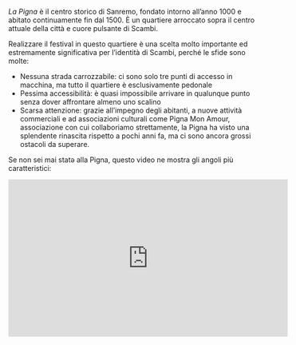 *La Pigna* è il centro storico di Sanremo, fondato intorno all’anno 1000 e abitato continuamente fin dal 1500. È un quartiere arroccato sopra il centro attuale della città e cuore pulsante di Scambi.

Realizzare il festival in questo quartiere è una scelta molto importante ed estremamente significativa per l’identità di Scambi, perché le sfide sono molte:

- Nessuna strada carrozzabile: ci sono solo tre punti di accesso in macchina, ma tutto il quartiere è esclusivamente pedonale
- Pessima accessibilità: è quasi impossibile arrivare in qualunque punto senza dover affrontare almeno uno scalino
- Scarsa attenzione: grazie all’impegno degli abitanti, a nuove attività commerciali e ad associazioni culturali come Pigna Mon Amour, associazione con cui collaboriamo strettamente, la Pigna ha visto una splendente rinascita rispetto a pochi anni fa, ma ci sono ancora grossi ostacoli da superare.

Se non sei mai statə alla Pigna, questo video ne mostra gli angoli più caratteristici:

<iframe allowfullscreen='allowfullscreen' frameborder='0' height='315' src='https://www.youtube-nocookie.com/embed/xybXakRRh1I' title='YouTube video player' width='560'></iframe>
